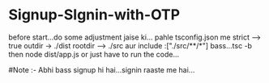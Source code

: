 # Signup-SIgnin-with-OTP
before start...do some adjustment jaise ki...
pahle tsconfig.json me 
strict --> true
outdir -> ./dist
rootdir --> ./src
aur include :["./src/**/*"]
bass...tsc -b 
then node dist/app.js or just have to run the code...

#Note :- Abhi bass signup hi hai...signin raaste me hai...
